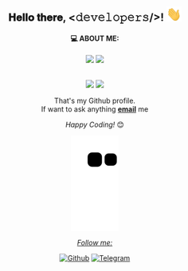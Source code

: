 <div align="center">
<h2> 𝐇𝐞𝐥𝐥𝐨 𝐭𝐡𝐞𝐫𝐞, <𝚍𝚎𝚟𝚎𝚕𝚘𝚙𝚎𝚛𝚜/>! <img src="https://github.com/ABSphreak/ABSphreak/blob/master/gifs/Hi.gif" width="30px"></h2>
</div>
<div align="center" width="50">

#### :computer: **ABOUT ME**: 
<p>


<code><img width="10%" src="https://www.vectorlogo.zone/logos/javascript/javascript-ar21.svg"></code>
<code><img width="10%" src="https://www.vectorlogo.zone/logos/w3_html5/w3_html5-ar21.svg"></code>

<br />
<code><img width="10%" src="https://brandeps.com/logo-download/C/CSS-3-logo-vector-01.svg"></code>
<code><img width="10%" src="https://www.vectorlogo.zone/logos/python/python-ar21.svg"></code>

</p>



<div align="center">

That's my Github profile. <br>
If want to ask anything
<a href="mailto:anzoix@hotmail.com"><b>email</b></a> me

<i>Happy Coding!</i> 😊

</div>

<div align="center">

<a href="anzoix.me">
  <img align="center" src="https://raw.githubusercontent.com/rafaballerini/rafaballerini/320c73f2c79a1a8233fe3b4b6849d51022743172/github-contribution-grid-snake.svg" 

---

<i>Follow me:</i><br>

[![Github](https://img.shields.io/badge/GitHub-100000?style=for-the-badge&logo=github&logoColor=white)](https://github.com/Anzoix)
[![Telegram](https://img.shields.io/badge/Telegram-2CA5E0?style=for-the-badge&logo=telegram&logoColor=white)](https://t.me/Anzoix)

</div>

